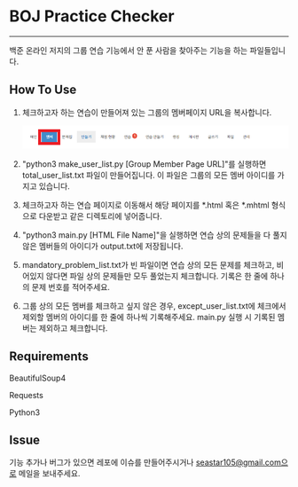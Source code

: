 # BOJ Practice Checker

---

백준 온라인 저지의 그룹 연습 기능에서 안 푼 사람을 찾아주는 기능을 하는 파일들입니다. 



## How To Use

1. 체크하고자 하는 연습이 만들어져 있는 그룹의 멤버페이지 URL을 복사합니다. 

   ![그림](assets/Member_Capture.png)

2.  "python3 make_user_list.py [Group Member Page URL]"를 실행하면 total_user_list.txt 파일이 만들어집니다. 이 파일은 그룹의 모든     멤버 아이디를 가지고 있습니다. 
3. 체크하고자 하는 연습 페이지로 이동해서 해당 페이지를 *.html 혹은 *.mhtml 형식으로 다운받고 같은 디렉토리에 넣어줍니다.
4. "python3 main.py [HTML File Name]"을 실행하면 연습 상의 문제들을 다 풀지 않은 멤버들의 아이디가 output.txt에 저장됩니다.
5. mandatory_problem_list.txt가 빈 파일이면 연습 상의 모든 문제를 체크하고, 비어있지 않다면 파일 상의 문제들만 모두 풀었는지 체크합니다. 기록은 한 줄에 하나의 문제 번호를 적어주세요.
6. 그룹 상의 모든 멤버를 체크하고 싶지 않은 경우, except_user_list.txt에 체크에서 제외할 멤버의 아이디를 한 줄에 하나씩 기록해주세요. main.py 실행 시 기록된 멤버는 제외하고 체크합니다.



## Requirements

BeautifulSoup4

Requests

Python3



## Issue

기능 추가나 버그가 있으면 레포에 이슈를 만들어주시거나 seastar105@gmail.com으로 메일을 보내주세요.